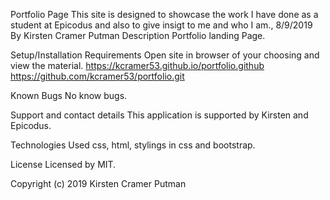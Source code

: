 Portfolio Page
This site is designed to showcase the work I have done as a student at Epicodus and also to give insigt to me and who I am., 8/9/2019
By Kirsten Cramer Putman
Description
Portfolio landing Page.

Setup/Installation Requirements
Open site in browser of your choosing and view the material.
https://kcramer53.github.io/portfolio.github
https://github.com/kcramer53/portfolio.git


Known Bugs
No know bugs.

Support and contact details
This application is supported by Kirsten and Epicodus.

Technologies Used
css, html, stylings in css and bootstrap.

License
Licensed by MIT.

Copyright (c) 2019 Kirsten Cramer Putman
